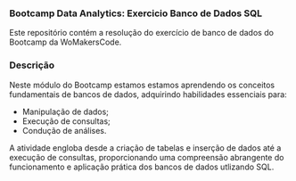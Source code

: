 ### Bootcamp Data Analytics: Exercicio Banco de Dados SQL

Este repositório contém a resolução do exercício de banco de dados do Bootcamp da WoMakersCode.

### Descrição

Neste módulo do Bootcamp estamos estamos aprendendo os conceitos fundamentais de bancos de dados, adquirindo habilidades essenciais para:
- Manipulação de dados;
- Execução de consultas;
- Condução de análises.

A atividade engloba desde a criação de tabelas e inserção de dados até a execução de consultas, proporcionando uma compreensão abrangente do funcionamento e aplicação prática dos bancos de dados utlizando SQL.
